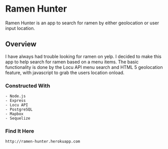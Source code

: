 # Ramen Hunter

Ramen Hunter is an app to search for ramen by either geolocation or user input location.


## Overview

I have always had trouble looking for ramen on yelp. I decided to make this app to help search for ramen based on a menu items. The basic functionality is done by the Locu API menu search and HTML 5 geolocation feature, with javascript to grab the users location onload.


### Constructed With

	- Node.js
	- Express
	- Locu API
	- PostgreSQL
	- Mapbox
	- Sequelize

### Find It Here

	http://ramen-hunter.herokuapp.com